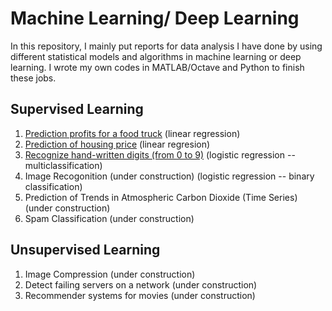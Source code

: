 # Machine Learning/ Deep Learning

In this repository, I mainly put reports for data analysis I have done by using different statistical models and algorithms in machine learning or deep learning. I wrote my own codes in MATLAB/Octave and Python to finish these jobs.

## Supervised Learning
1. [Prediction profits for a food truck](https://github.com/hsuanhao/Machine_Learning/blob/master/prediction_profits_food_truck.ipynb) (linear regression)
2. [Prediction of housing price](https://github.com/hsuanhao/Machine_Learning/blob/master/prediction_housing_price.ipynb) (linear regresion)
3. [Recognize hand-written digits (from 0 to 9)](https://github.com/hsuanhao/Machine_Learning/blob/master/Hand-Written_Digits_Recognition.ipynb) (logistic regression -- multiclassification)
4. Image Recogonition (under construction) (logistic regression -- binary classification)
5. Prediction of Trends in Atmospheric Carbon Dioxide (Time Series) (under construction)
6. Spam Classification (under construction)

## Unsupervised Learning
1. Image Compression (under construction)
2. Detect failing servers on a network (under construction)
3. Recommender systems for movies (under construction)
